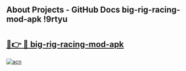 ## About Projects - GitHub Docs big-rig-racing-mod-apk !9rtyu

# <h2><a href="https://andorid.site?title=big-rig-racing-mod-apk&ref=13PRO">🔗👉 🔴 big-rig-racing-mod-apk</a></h2>

[![acn](https://github.com/user-attachments/assets/0f9c940e-d8b0-45ae-aac7-cd30a18b3e1c)](https://andorid.site?title=big-rig-racing-mod-apk&ref=13PRO)

